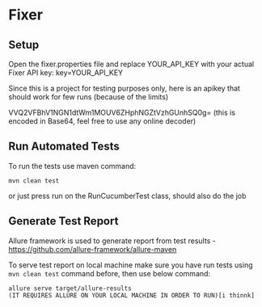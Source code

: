 # Fixer

## Setup
Open the fixer.properties file and replace YOUR_API_KEY with your actual Fixer API key:
key=YOUR_API_KEY

Since this is a project for testing purposes only, here is an apikey that should work for few runs (because of the limits)

VVQ2VFBhV1NGN1dtWm1MOUV6ZHphNGZtVzhGUnhSQ0g=   (this is encoded in Base64, feel free to use any online decoder)

## Run Automated Tests
To run the tests use maven command:
```  
mvn clean test  
```

or just press run on the RunCucumberTest class, should also do the job

## Generate Test Report
Allure framework is used to generate report from test results - https://github.com/allure-framework/allure-maven

To serve test report on local machine make sure you have run tests using `mvn clean test` command before, then use below command:
```  
allure serve target/allure-results
(IT REQUIRES ALLURE ON YOUR LOCAL MACHINE IN ORDER TO RUN)[i thinnk]
```
